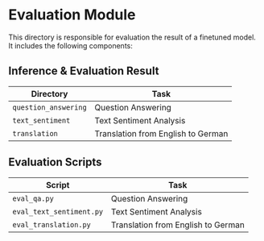 # Evaluation Module

This directory is responsible for evaluation the result of a finetuned model. It includes the following components:

## Inference & Evaluation Result
| Directory | Task |
|-----------|------|
| `question_answering` | Question Answering |
| `text_sentiment` | Text Sentiment Analysis |
| `translation` | Translation from English to German |

## Evaluation Scripts

| Script | Task |
|-----------|------|
| `eval_qa.py` | Question Answering |
| `eval_text_sentiment.py` | Text Sentiment Analysis |
| `eval_translation.py` | Translation from English to German |